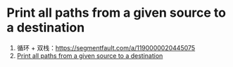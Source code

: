 # Print all paths from a given source to a destination

1. 循环 + 双栈：https://segmentfault.com/a/1190000020445075
2. [Print all paths from a given source to a destination](https://www.geeksforgeeks.org/find-paths-given-source-destination/)